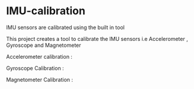 # IMU-calibration
IMU sensors are calibrated using the built in tool


This project creates a tool to calibrate the IMU sensors i.e Accelerometer , Gyroscope and Magnetometer


Accelerometer calibration :

Gyroscope Calibration :

Magnetometer Calibration : 

